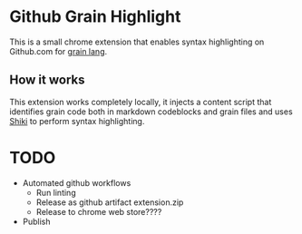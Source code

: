 # Github Grain Highlight
This is a small chrome extension that enables syntax highlighting on Github.com for [grain lang](https://grain-lang.org/).


## How it works
This extension works completely locally, it injects a content script that identifies grain code both in markdown codeblocks and grain files and uses [Shiki](https://shiki.style/) to perform syntax highlighting.

# TODO
+ Automated github workflows
  + Run linting
  + Release as github artifact extension.zip
  + Release to chrome web store????
+ Publish